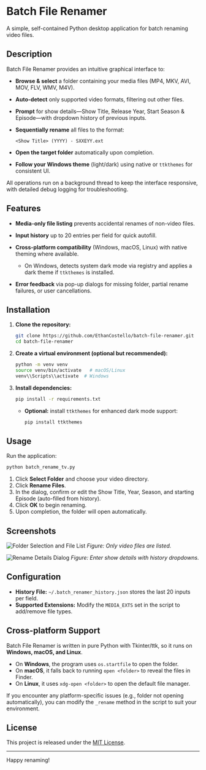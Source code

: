 # Batch File Renamer

A simple, self-contained Python desktop application for batch renaming video files.

## Description

Batch File Renamer provides an intuitive graphical interface to:

* **Browse & select** a folder containing your media files (MP4, MKV, AVI, MOV, FLV, WMV, M4V).

* **Auto-detect** only supported video formats, filtering out other files.

* **Prompt** for show details—Show Title, Release Year, Start Season & Episode—with dropdown history of previous inputs.

* **Sequentially rename** all files to the format:

  ```text
  <Show Title> (YYYY) - SXXEYY.ext
  ```

* **Open the target folder** automatically upon completion.

* **Follow your Windows theme** (light/dark) using native or `ttkthemes` for consistent UI.

All operations run on a background thread to keep the interface responsive, with detailed debug logging for troubleshooting.

## Features

* **Media-only file listing** prevents accidental renames of non-video files.
* **Input history** up to 20 entries per field for quick autofill.
* **Cross-platform compatibility** (Windows, macOS, Linux) with native theming where available.

  * On Windows, detects system dark mode via registry and applies a dark theme if `ttkthemes` is installed.
* **Error feedback** via pop-up dialogs for missing folder, partial rename failures, or user cancellations.

## Installation

1. **Clone the repository:**

   ```bash
   git clone https://github.com/EthanCostello/batch-file-renamer.git
   cd batch-file-renamer
   ```
2. **Create a virtual environment (optional but recommended):**

   ```bash
   python -m venv venv
   source venv/bin/activate   # macOS/Linux
   venv\\Scripts\\activate  # Windows
   ```
3. **Install dependencies:**

   ```bash
   pip install -r requirements.txt
   ```

   * **Optional:** install `ttkthemes` for enhanced dark mode support:

     ```bash
     pip install ttkthemes
     ```

## Usage

Run the application:

```bash
python batch_rename_tv.py
```

1. Click **Select Folder** and choose your video directory.
2. Click **Rename Files**.
3. In the dialog, confirm or edit the Show Title, Year, Season, and starting Episode (auto-filled from history).
4. Click **OK** to begin renaming.
5. Upon completion, the folder will open automatically.

## Screenshots

![Folder Selection and File List](screenshots/folder_list.png)
*Figure: Only video files are listed.*

![Rename Details Dialog](screenshots/details_dialog.png)
*Figure: Enter show details with history dropdowns.*

## Configuration

* **History File:** `~/.batch_renamer_history.json` stores the last 20 inputs per field.
* **Supported Extensions:** Modify the `MEDIA_EXTS` set in the script to add/remove file types.

## Cross-platform Support

Batch File Renamer is written in pure Python with Tkinter/ttk, so it runs on **Windows, macOS, and Linux**.

* On **Windows**, the program uses `os.startfile` to open the folder.
* On **macOS**, it falls back to running `open <folder>` to reveal the files in Finder.
* On **Linux**, it uses `xdg-open <folder>` to open the default file manager.

If you encounter any platform-specific issues (e.g., folder not opening automatically), you can modify the `_rename` method in the script to suit your environment.

## License

This project is released under the [MIT License](LICENSE).

---

Happy renaming!
